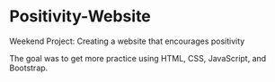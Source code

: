 # Positivity-Website
Weekend Project: Creating a website that encourages positivity

The goal was to get more practice using HTML, CSS, JavaScript, and Bootstrap.

